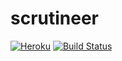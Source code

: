 # scrutineer
[![Heroku](http://heroku-badge.herokuapp.com/?app=scrutineer&svg=1)](https://scrutineer.herokuapp.com)
[![Build Status](https://travis-ci.org/zuzak/scrutineer.svg?branch=master)](https://travis-ci.org/zuzak/scrutineer)
